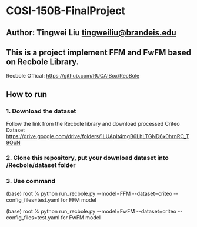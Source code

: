 # COSI-150B-FinalProject

## Author: Tingwei Liu     tingweiliu@brandeis.edu

## This is a project implement FFM and FwFM based on Recbole Library.
Recbole Offical: https://github.com/RUCAIBox/RecBole


## How to run
### 1. Download the dataset
Follow the link from the Recbole library and download processed Criteo Dataset
https://drive.google.com/drive/folders/1LUAplt4mgB6LhLTGND6x0hrnRC_T9OpN

### 2. Clone this repository, put your download dataset into /Recbole/dataset folder

### 3. Use command
(base) root % python run_recbole.py --model=FFM --dataset=criteo --config_files=test.yaml
for FFM model

(base) root % python run_recbole.py --model=FwFM --dataset=criteo --config_files=test.yaml
for FwFM model


